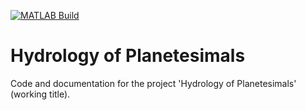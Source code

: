 [![MATLAB Build](https://github.com/BeatHubmann/hydrology-planetesimals/actions/workflows/ci.yml/badge.svg)](https://github.com/BeatHubmann/hydrology-planetesimals/actions/workflows/ci.yml)

# Hydrology of Planetesimals

Code and documentation for the project 'Hydrology of Planetesimals' (working title).
